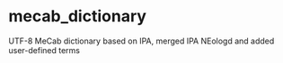 # mecab_dictionary
UTF-8 MeCab dictionary based on IPA, merged IPA NEologd and added user-defined terms
